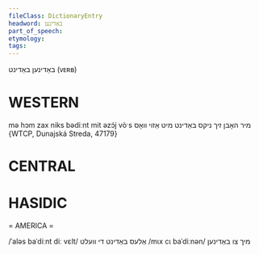 ```yaml
---
fileClass: DictionaryEntry
headword: באַדינען
part_of_speech: 
etymology: 
tags: 
---
```

באַדינען
באַדינט
(ᴠᴇʀʙ)

WESTERN
========

mə hɔm zax niks bədiːnt mit əzɔ́j vòˑs מיר האָבן זיך ניקס באַדינט מיט אַזוי וואָס  {WTCP, Dunajská Streda, 47179}

CENTRAL
========

HASIDIC
=======
= AMERICA = 

/ˈaləs baˈdiːnt diː vɛlt/ אַלעס באַדינט די וועלט
/mɩx cɩ baˈdiːnən/ מיך צו באַדינען